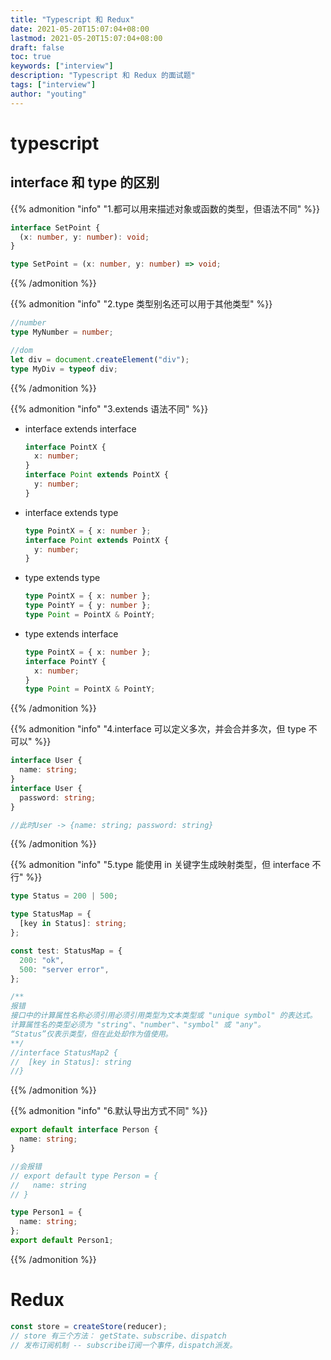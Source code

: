 ```yaml
---
title: "Typescript 和 Redux"
date: 2021-05-20T15:07:04+08:00
lastmod: 2021-05-20T15:07:04+08:00
draft: false
toc: true
keywords: ["interview"]
description: "Typescript 和 Redux 的面试题"
tags: ["interview"]
author: "youting"
---
```


# typescript

## interface 和 type 的区别

{{% admonition "info" "1.都可以用来描述对象或函数的类型，但语法不同" %}}

```ts
interface SetPoint {
  (x: number, y: number): void;
}

type SetPoint = (x: number, y: number) => void;
```

{{% /admonition %}}

{{% admonition "info" "2.type 类型别名还可以用于其他类型" %}}

```ts
//number
type MyNumber = number;

//dom
let div = document.createElement("div");
type MyDiv = typeof div;
```

{{% /admonition %}}

{{% admonition "info" "3.extends 语法不同" %}}

- interface extends interface
  ```ts
  interface PointX {
    x: number;
  }
  interface Point extends PointX {
    y: number;
  }
  ```
- interface extends type
  ```ts
  type PointX = { x: number };
  interface Point extends PointX {
    y: number;
  }
  ```
- type extends type
  ```ts
  type PointX = { x: number };
  type PointY = { y: number };
  type Point = PointX & PointY;
  ```
- type extends interface
  ```ts
  type PointX = { x: number };
  interface PointY {
    x: number;
  }
  type Point = PointX & PointY;
  ```

{{% /admonition %}}

{{% admonition "info" "4.interface 可以定义多次，并会合并多次，但 type 不可以" %}}

```ts
interface User {
  name: string;
}
interface User {
  password: string;
}

//此时User -> {name: string; password: string}
```

{{% /admonition %}}

{{% admonition "info" "5.type 能使用 in 关键字生成映射类型，但 interface 不行" %}}

```ts
type Status = 200 | 500;

type StatusMap = {
  [key in Status]: string;
};

const test: StatusMap = {
  200: "ok",
  500: "server error",
};

/**
报错 
接口中的计算属性名称必须引用必须引用类型为文本类型或 "unique symbol" 的表达式。
计算属性名的类型必须为 "string"、"number"、"symbol" 或 "any"。
“Status”仅表示类型，但在此处却作为值使用。
**/
//interface StatusMap2 {
//  [key in Status]: string
//}
```

{{% /admonition %}}

{{% admonition "info" "6.默认导出方式不同" %}}

```ts
export default interface Person {
  name: string;
}

//会报错
// export default type Person = {
//   name: string
// }

type Person1 = {
  name: string;
};
export default Person1;
```

{{% /admonition %}}

# Redux

```js
const store = createStore(reducer);
// store 有三个方法： getState、subscribe、dispatch
// 发布订阅机制 -- subscribe订阅一个事件，dispatch派发。
```
